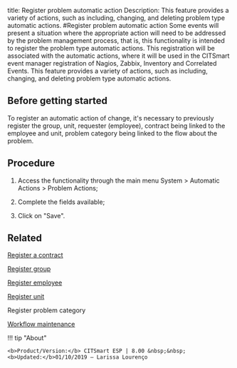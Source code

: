 title: Register problem automatic action
Description: This feature provides a variety of actions, such as including, changing, and deleting problem type automatic actions. 
#Register problem automatic action
Some events will present a situation where the appropriate action will need to be addressed by the problem management process, that is, this functionality is intended to register the problem type automatic actions. This registration will be associated with the automatic actions, where it will be used in the CITSmart event manager registration of Nagios, Zabbix, Inventory and Correlated Events.
This feature provides a variety of actions, such as including, changing, and deleting problem type automatic actions.

Before getting started
--------------------------

To register an automatic action of change, it's necessary to previously register
the group, unit, requester (employee), contract being linked to the employee and
unit, problem category being linked to the flow about the problem.

Procedure
-------------

1.  Access the functionality through the main menu System \> Automatic Actions
    \> Problem Actions;

2.  Complete the fields available;

3.  Click on "Save".

Related
-----------

[Register a contract](https://docs-dev.citsmart.com/en/site/citsmart-esp-8/3-additional-features/contract-management/use/register-contract.html)

[Register group](https://docs-dev.citsmart.com/en/site/citsmart-esp-8/2-initial-settings/access-settings/user/register-groups.html)

[Register employee](https://docs-dev.citsmart.com/en/site/citsmart-esp-8/2-initial-settings/access-settings/user/register-employee.html)

[Register unit](https://docs-dev.citsmart.com/en/site/citsmart-esp-8/4-platform-administration/region-and-language/register-unit.html)

Register problem category

[Workflow maintenance](https://docs-dev.citsmart.com/en/site/citsmart-esp-8/4-platform-administration/flow-maintenance/workflow.maintenance.html)

!!! tip "About"

    <b>Product/Version:</b> CITSmart ESP | 8.00 &nbsp;&nbsp;
    <b>Updated:</b>01/10/2019 – Larissa Lourenço


